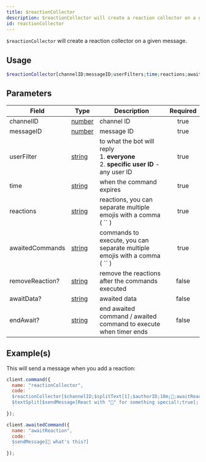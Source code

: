 ```yaml
---
title: $reactionCollector
description: $reactionCollector will create a reaction collector on a given message.
id: reactionCollector
---
```


`$reactionCollector` will create a reaction collector on a given message.

## Usage

```php
$reactionCollector[channelID;messageID;userFilters;time;reactions;awaitedCommands;removeReaction?;awaitData?;endAwait?]
```

## Parameters

| Field           | Type                                                                                              | Description                                                                                    | Required |
| --------------- | ------------------------------------------------------------------------------------------------- | ---------------------------------------------------------------------------------------------- | :------: |
| channelID       | [number](https://developer.mozilla.org/en-US/docs/Web/JavaScript/Reference/Global_Objects/Number) | channel ID                                                                                     |   true   |
| messageID       | [number](https://developer.mozilla.org/en-US/docs/Web/JavaScript/Reference/Global_Objects/Number) | message ID                                                                                     |   true   |
| userFilter      | [string](https://developer.mozilla.org/en-US/docs/Web/JavaScript/Reference/Global_Objects/String) | to what the bot will reply <br /> 1. **everyone** <br /> 2. **specific user ID** - any user ID |   true   |
| time            | [string](https://developer.mozilla.org/en-US/docs/Web/JavaScript/Reference/Global_Objects/String) | when the command expires                                                                       |   true   |
| reactions       | [string](https://developer.mozilla.org/en-US/docs/Web/JavaScript/Reference/Global_Objects/String) | reactions, you can separate multiple emojis with a comma ( `` )                               |   true   |
| awaitedCommands | [string](https://developer.mozilla.org/en-US/docs/Web/JavaScript/Reference/Global_Objects/String) | commands to execute, you can separate multiple emojis with a comma ( `` )                     |   true   |
| removeReaction? | [string](https://developer.mozilla.org/en-US/docs/Web/JavaScript/Reference/Global_Objects/String) | remove the reactions after the commands executed                                               |  false   |
| awaitData?      | [string](https://developer.mozilla.org/en-US/docs/Web/JavaScript/Reference/Global_Objects/String) | awaited data                                                                                   |  false   |
| endAwait?       | [string](https://developer.mozilla.org/en-US/docs/Web/JavaScript/Reference/Global_Objects/String) | end awaited command / awaited command to execute when timer ends                               |  false   |

## Example(s)

This will send a message when you add a reaction:

```js
client.command({
  name: "reactionCollector",
  code: `
  $reactionCollector[$channelID;$splitText[1];$authorID;10m;👀;awaitReaction;;true]
  $textSplit[$sendMessage[React with "👀" for something special!;true]; ]
  `
});

client.awaitedCommand({
  name: "awaitReaction",
  code: `
  $sendMessage[👀 what's this?]
  `
});
```
